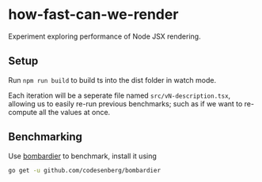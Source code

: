 # how-fast-can-we-render
Experiment exploring performance of Node JSX rendering.

## Setup

Run `npm run build` to build ts into the dist folder in watch mode.

Each iteration will be a seperate file named `src/vN-description.tsx`, allowing us to easily re-run previous benchmarks; such as if we want to re-compute all the values at once.

## Benchmarking

Use [bombardier](https://github.com/codesenberg/bombardier) to benchmark, install it using
```sh
go get -u github.com/codesenberg/bombardier
```
